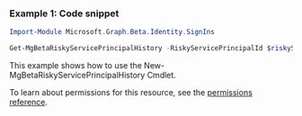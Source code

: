 ### Example 1: Code snippet

```powershell
Import-Module Microsoft.Graph.Beta.Identity.SignIns

Get-MgBetaRiskyServicePrincipalHistory -RiskyServicePrincipalId $riskyServicePrincipalId
```
This example shows how to use the New-MgBetaRiskyServicePrincipalHistory Cmdlet.

To learn about permissions for this resource, see the [permissions reference](/graph/permissions-reference).

